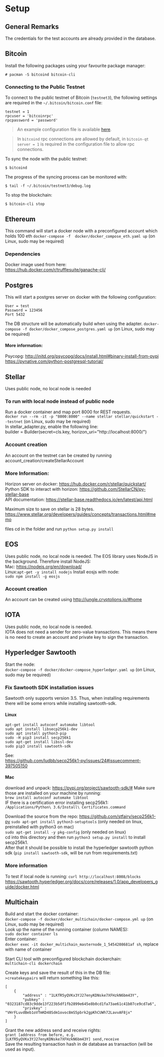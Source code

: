 # Setup

## General Remarks
The credentials for the test accounts are already provided in the database.

## Bitcoin

Install the following packages using your favourite package manager:

```console
# pacman -S bitcoind bitcoin-cli
```

### Connecting to the Public Testnet

To connect to the public testnet of Bitcoin (`testnet3`), the following settings are required in the `~/.bitcoin/bitcoin.conf` file:

```
testnet = 1
rpcuser = 'bitcoinrpc'
rpcpassword = 'password'
```

> An example configuration file is available [here](https://github.com/bitcoin/bitcoin/blob/master/contrib/debian/examples/bitcoin.conf).

> In `bitcoind` rpc connections are allowed by default, in `bitcoin-qt` `server = 1` is required in the configuration file to allow rpc connections.

To sync the node with the public testnet:

```console
$ bitcoind
```

The progress of the syncing process can be monitored with:

```console
$ tail -f ~/.bitcoin/testnet3/debug.log
```

To stop the blockchain:

```console
$ bitcoin-cli stop
```

## Ethereum
This command will start a docker node with a preconfigured account which holds 100 eth
`docker-compose -f  docker/docker_compose_eth.yaml up` (on Linux, sudo may be required)

### Dependencies
Docker image used from here:    
https://hub.docker.com/r/trufflesuite/ganache-cli/

## Postgres
This will start a postgres server on docker with the following configuration:
```
User = test
Password = 123456
Port 5432
```
The DB structure will be automatically build when using the adapter.
`docker-compose -f docker/docker_compose_postgres.yaml up`  (on Linux, sudo may be required)

#### More information:    
Psycopg: http://initd.org/psycopg/docs/install.html#binary-install-from-pypi    
https://pynative.com/python-postgresql-tutorial/


## Stellar
Uses public node, no local node is needed

### To run with local node instead of public node
Run a docker container and map port 8000 for REST requests.    
`docker run --rm -it -p "8000:8000" --name stellar stellar/quickstart --testnet`  (on Linux, sudo may be required)   
In stellar_adapter.py, enable the following line:   
builder = Builder(secret=cls.key, horizon_uri="http://localhost:8000/")

### Account creation
An account on the testnet can be created by running account_creation/createStellarAccount

### More Information:     
Horizon server on docker: https://hub.docker.com/r/stellar/quickstart/    
Python SDK to interact with horizon: https://github.com/StellarCN/py-stellar-base          
API documentation: https://stellar-base.readthedocs.io/en/latest/api.html    

Maximum size to save on stellar is 28 bytes.    
https://www.stellar.org/developers/guides/concepts/transactions.html#memo    

files
cd in the folder and run `python setup.py install`


## EOS
Uses public node, no local node is needed.
The EOS library uses NodeJS in the background. Therefore install NodeJS:    
Mac: https://nodejs.org/en/download/     
Linux:`apt-get -y install nodejs`
Install eosjs with node:    
`sudo npm install -g eosjs`

### Account creation
An account can be created using http://jungle.cryptolions.io/#home

## IOTA
Uses public node, no local node is needed.    
IOTA does not need a sender for zero-value transactions. This means there is no need to create an account and private key to sign the transaction.

## Hyperledger Sawtooth
Start the node:    
`docker-compose -f docker/docker-compose_hyperledger.yaml up`  (on Linux, sudo may be required)    

### Fix Sawtooth SDK installation issues
Sawtooth only supports version 3.5.
Thus, when installing requirements there will be some errors while installing sawtooth-sdk.

#### Linux
`apt-get install autoconf automake libtool`    
`sudo apt install libsecp256k1-dev`    
`sudo apt install python3-pip`    
`sudo -H pip3 install secp256k1`    
`sudo apt-get install libssl-dev`    
`sudo pip3 install sawtooth-sdk`    

See:    
https://github.com/ludbb/secp256k1-py/issues/24#issuecomment-397505150

#### Mac

download and unpack: https://pypi.org/project/sawtooth-sdk/#
Make sure those are installed on your machine by running:         
`brew install autoconf automake libtool`    
IF there is a certification error installing secp256k1:    
`/Applications/Python\ 3.6/Install\ Certificates.command`

Download the source from the repo:
https://github.com/stfairy/secp256k1-py
`sudo apt-get install python3-setuptools` (only needed on linux, preinstalled with python3 on mac)     
`sudo apt-get install -y pkg-config` (only needed on linux)    
cd into this directory and then run `python3 setup.py install` to install secp256k1.     
After that it should be possible to install the hyperledger sawtooth python sdk (`pip install sawtooth-sdk`, will be run from  requirements.txt)

### More information

To test if local node is running: `curl http://localhost:8008/blocks`
https://sawtooth.hyperledger.org/docs/core/releases/1.0/app_developers_guide/docker.html
   
## Multichain
Build and start the docker container:    
`docker-compose -f docker/docker_multichain/docker-compose.yml up` (on Linux, sudo may be required)    
Look up the name of the running container (column NAMES):    
`sudo docker container ls`    
Enter container:     
`docker exec -it docker_multichain_masternode_1_5454208681af sh`, replace with name of container



Start CLI tool with preconfigured blockchain dockerchain:         
`multichain-cli dockerchain`    

Create keys and save the result of this in the DB file:        
`>createkeypairs` will return something like this:    
```
[
    {
        "address" : "1LKfR5yQVKx3YJ27enyKDNske7XFHzkN6bm43Y",
        "pubkey" : "0323187cd83c9dde13f223b5df1fb2899e645e8b0cd1fa73ae61c41b07ce9cd7a6",
        "privkey" : "VHrFLuvdBeb1oVTmKD48Sdm1ovoc8mS5pbrk2gpKhCUWh72LavvAF8jx"
    }
]
```
Grant the new address send and receive rights:     
`grant [address from before, e.g. 1LKfR5yQVKx3YJ27enyKDNske7XFHzkN6bm43Y] send,receive`     
Save the resulting transaction hash in de database as transaction (will be used as input).
